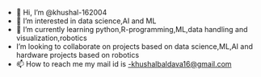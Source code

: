- 👋 Hi, I’m @khushal-162004
- 👀 I’m interested in data science,AI and ML
- 🌱 I’m currently learning python,R-programming,ML,data handling and visualization,robotics
- I’m looking to collaborate on projects based on data science,ML,AI and hardware projects based on robotics
- 📫 How to reach me my mail id is -khushalbaldava16@gmail.com 

<!---
khushal-162004/khushal-162004 is a ✨ special ✨ repository because its `README.md` (this file) appears on your GitHub profile.
You can click the Preview link to take a look at your changes.
--->
